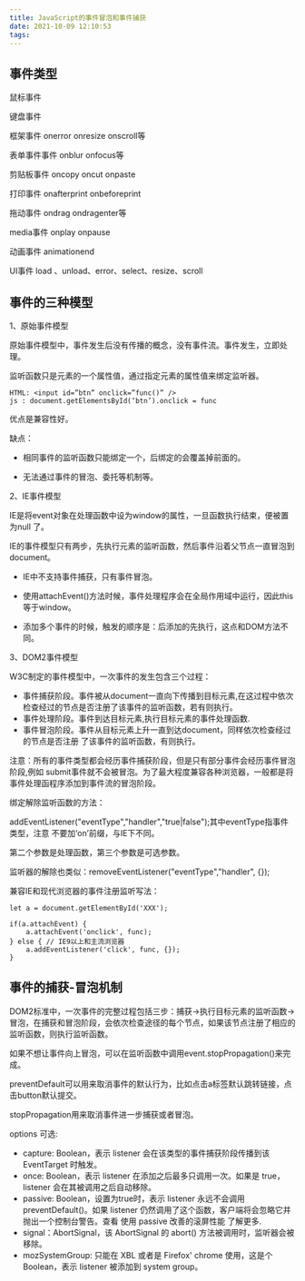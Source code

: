 ```yaml
---
title: JavaScript的事件冒泡和事件捕获
date: 2021-10-09 12:10:53
tags:
---
```


## 事件类型

鼠标事件

键盘事件

框架事件 onerror onresize onscroll等

表单事件事件 onblur onfocus等

剪贴板事件 oncopy oncut onpaste

打印事件 onafterprint onbeforeprint

拖动事件 ondrag ondragenter等

media事件 onplay onpause

动画事件 animationend

UI事件 load 、unload、error、select、resize、scroll

## 事件的三种模型

1、原始事件模型

原始事件模型中，事件发生后没有传播的概念，没有事件流。事件发生，立即处理。

监听函数只是元素的一个属性值，通过指定元素的属性值来绑定监听器。

```
HTML: <input id=”btn” onclick=”func()” />
js : document.getElementsById(‘btn’).onclick = func
```

优点是兼容性好。

缺点：

- 相同事件的监听函数只能绑定一个，后绑定的会覆盖掉前面的。

- 无法通过事件的冒泡、委托等机制等。

2、IE事件模型

IE是将event对象在处理函数中设为window的属性，一旦函数执行结束，便被置为null
了。

IE的事件模型只有两步，先执行元素的监听函数，然后事件沿着父节点一直冒泡到document。

- IE中不支持事件捕获，只有事件冒泡。

- 使用attachEvent()方法时候，事件处理程序会在全局作用域中运行，因此this等于window。

- 添加多个事件的时候，触发的顺序是：后添加的先执行，这点和DOM方法不同。

3、DOM2事件模型

W3C制定的事件模型中，一次事件的发生包含三个过程：

- 事件捕获阶段。事件被从document一直向下传播到目标元素,在这过程中依次检查经过的节点是否注册了该事件的监听函数，若有则执行。
- 事件处理阶段。事件到达目标元素,执行目标元素的事件处理函数.
- 事件冒泡阶段。事件从目标元素上升一直到达document，同样依次检查经过的节点是否注册
了该事件的监听函数，有则执行。

注意：所有的事件类型都会经历事件捕获阶段，但是只有部分事件会经历事件冒泡阶段,例如
submit事件就不会被冒泡。为了最大程度兼容各种浏览器，一般都是将事件处理函程序添加到事件流的冒泡阶段。

绑定解除监听函数的方法：

addEventListener("eventType","handler","true|false");其中eventType指事件类型，注意
不要加‘on’前缀，与IE下不同。

第二个参数是处理函数，第三个参数是可选参数。

监听器的解除也类似：removeEventListener("eventType","handler", {});

兼容IE和现代浏览器的事件注册监听写法：

```
let a = document.getElementById('XXX');

if(a.attachEvent) {
    a.attachEvent('onclick', func);
} else { // IE9以上和主流浏览器
    a.addEventListener('click', func, {});
}
```

## 事件的捕获-冒泡机制

DOM2标准中，一次事件的完整过程包括三步：捕获→执行目标元素的监听函数→冒泡，在捕获和冒泡阶段，会依次检查途径的每个节点，如果该节点注册了相应的监听函数，则执行监听函数。

如果不想让事件向上冒泡，可以在监听函数中调用event.stopPropagation()来完成。

preventDefault可以用来取消事件的默认行为，比如点击a标签默认跳转链接，点击button默认提交。

stopPropagation用来取消事件进一步捕获或者冒泡。

options 可选:

- capture:  Boolean，表示 listener 会在该类型的事件捕获阶段传播到该 EventTarget 时触发。
- once:  Boolean，表示 listener 在添加之后最多只调用一次。如果是 true， listener 会在其被调用之后自动移除。
- passive: Boolean，设置为true时，表示 listener 永远不会调用 preventDefault()。如果 listener 仍然调用了这个函数，客户端将会忽略它并抛出一个控制台警告。查看 使用 passive 改善的滚屏性能 了解更多.
- signal：AbortSignal，该 AbortSignal 的 abort() 方法被调用时，监听器会被移除。
- mozSystemGroup: 只能在 XBL 或者是 Firefox' chrome 使用，这是个 Boolean，表示 listener 被添加到 system group。
